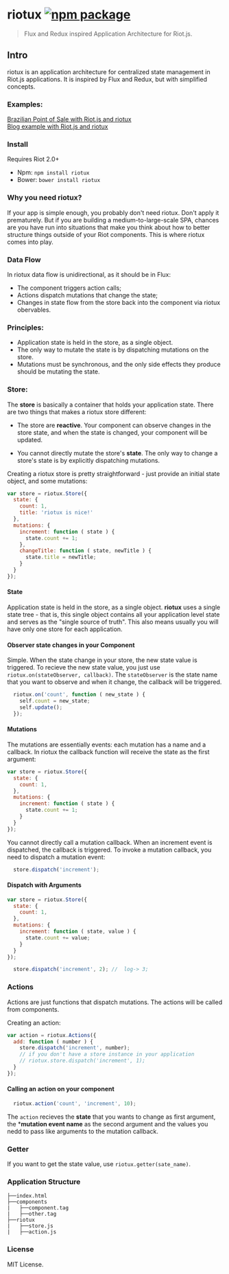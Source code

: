 # riotux  [![npm package](https://img.shields.io/badge/npm-1.0.3-blue.svg)](https://www.npmjs.com/package/riotux)
> Flux and Redux inspired Application Architecture for Riot.js.

## Intro 
riotux is an application architecture for centralized state management in Riot.js applications. It is inspired by Flux and Redux, but with simplified concepts.

### Examples:
<a href="https://front-sale.firebaseapp.com/">Brazilian Point of Sale with Riot.js and riotux</a><br>
<a href="http://luisvinicius167.github.io/riot-riotux-blog">Blog example with Riot.js and riotux</a><br>

### Install
Requires Riot 2.0+

* Npm: ``` npm install riotux ```
* Bower: ``` bower install riotux ```

### Why you need riotux?
If your app is simple enough, you probably don't need riotux. Don't apply it prematurely. But if you are building a medium-to-large-scale SPA, chances are you have run into situations that make you think about how to better structure things outside of your Riot components. This is where riotux comes into play.

### Data Flow
In riotux data flow is unidirectional, as it should be in Flux:

* The component triggers action calls;
* Actions dispatch mutations that change the state;
* Changes in state flow from the store back into the component via riotux obervables.

### Principles:
* Application state is held in the store, as a single object. 
* The only way to mutate the state is by dispatching mutations on the store.
* Mutations must be synchronous, and the only side effects they produce should be mutating the state.

### Store: 
The **store** is basically a container that holds your application state. There are two things that makes a riotux store different:

 * The store are **reactive**. Your component can observe changes in the store state, and when the state is changed, your component will be updated.
 
 * You cannot directly mutate the store's **state**. The only way to change a store's state is by explicitly dispatching mutations.

Creating a riotux store is pretty straightforward - just provide an initial state object, and some mutations:

```javascript
var store = riotux.Store({
  state: {
    count: 1,
    title: 'riotux is nice!'
  },
  mutations: {  
    increment: function ( state ) {
      state.count += 1; 
    },
    changeTitle: function ( state, newTitle ) {
      state.title = newTitle;
    }
  }
});
```

#### State
Application state is held in the store, as a single object. **riotux** uses a single state tree - that is, this single object contains all your application level state and serves as the "single source of truth". This also means usually you will have only one store for each application.

#### Observer state changes in your Component
Simple. When the state change in your store, the new state value is triggered. To recieve the new state value, you just use ```riotux.on(stateObserver, callback)```. The ```stateObserver``` is the state name that you want to observe and when it change, the callback will be triggered.

```javascript
  riotux.on('count', function ( new_state ) {
    self.count = new_state;
    self.update();
  });
```

#### Mutations
The mutations are essentially events: each mutation has a name and a callback. In riotux the callback function will receive the state as the first argument:

```javascript
var store = riotux.Store({
  state: {
    count: 1,
  },
  mutations: {  
    increment: function ( state ) {
      state.count += 1;
    }
  }
});
```

You cannot directly call a mutation callback. When an increment event is dispatched, the callback is triggered. To invoke a mutation callback, you need to dispatch a mutation event:

```javascript
  store.dispatch('increment');
```

#### Dispatch with Arguments

```javascript
var store = riotux.Store({
  state: {
    count: 1,
  },
  mutations: {  
    increment: function ( state, value ) {
      state.count += value;
    }
  }
});
```

```javascript
  store.dispatch('increment', 2); //  log-> 3;
```
### Actions
Actions are just functions that dispatch mutations. The actions will be called from components.

Creating an action:

```javascript
var action = riotux.Actions({
  add: function ( number ) {
    store.dispatch('increment', number);
    // if you don't have a store instance in your application
    // riotux.store.dispatch('increment', 1);
  }
}); 
```
#### Calling an action on your component

```javascript
  riotux.action('count', 'increment', 10);
```

The ```action``` recieves the **state** that you wants to change as first argument, the ***mutation event name** as the second argument and the values you nedd to pass like arguments to the mutation callback.

### Getter
If you want to get the state value, use ```riotux.getter(sate_name)```.

### Application Structure

```project
├──index.html
├──components
|   ├──component.tag
|   ├──other.tag
├──riotux
|   ├──store.js
|   ├──action.js
```

### License
MIT License.
